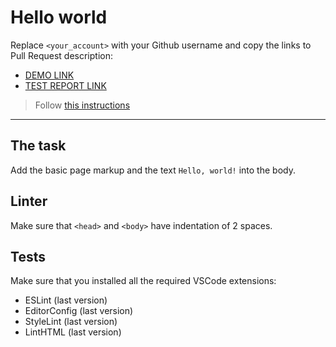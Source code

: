 # Hello world

Replace `<your_account>` with your Github username and copy the links to Pull Request description:
- [DEMO LINK](https://github.com/EvgenBilenkiy/layout_hello-world.git)
- [TEST REPORT LINK](https://github.com/EvgenBilenkiy/layout_hello-world.git)

> Follow [this instructions](https://mate-academy.github.io/layout_task-guideline/#how-to-solve-the-layout-tasks-on-github)
___

## The task

Add the basic page markup and the text `Hello, world!` into the body.

## Linter

Make sure that `<head>` and `<body>` have indentation of 2 spaces.

## Tests

Make sure that you installed all the required VSCode extensions:

- ESLint (last version)
- EditorConfig (last version)
- StyleLint (last version)
- LintHTML (last version)

